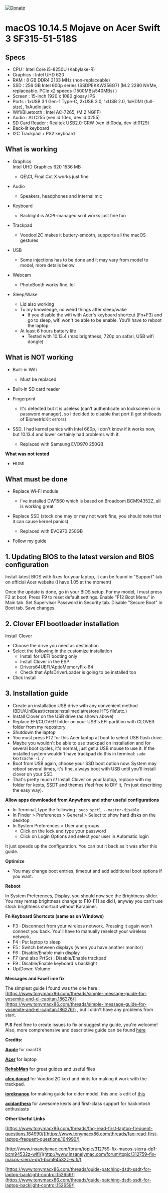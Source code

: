 [![Donate](https://img.shields.io/badge/Donate-PayPal-green.svg)](https://www.paypal.com/cgi-bin/webscr?cmd=_s-xclick&hosted_button_id=A2NSUEHT9PMQC&source=url)
# macOS 10.14.5 Mojave on Acer Swift 3 SF315-51-518S

## Specs

- CPU : Intel Core i5-8250U (Kabylake-R)
- Graphics : Intel UHD 620
- RAM : 8 GB DDR4 2133 MHz (non-replaceable)
- SSD : 256 GB Intel 600p series (SSDPEKKW256G7) (M.2 2280 NVMe, replaceable. PCIe x2 speeds (1500MBs\540MBs) )
- Screen : 15-inch 1920 x 1080 glossy IPS
- Ports : 1xUSB 3.1 Gen-1 Type-C, 2xUSB 3.0, 1xUSB 2.0, 1xHDMI (full-size), 1xAudio jack
- Wifi/Bluetooth : Intel AC-7265, (M.2 NGFF)
- Audio : ALC255 (ven id:10ec, dev id:0255)
- SD Card Reader : Realtek USB2.0-CRW (ven id:0bda, dev id:0129)
- Back-lit keyboard
- I2C Trackpad + PS2 keyboard

## What is working

- Graphics  
Intel UHD Graphics 620 1536 МB
    - QE\CI, Final Cut X works just fine

- Audio
    - Speakers, headphones and internal mic

- Keyboard
    - Backlight is ACPI-managed so it works just fine too

- Trackpad
    - VoodooI2C makes it buttery-smooth, supports all the macOS gestures

- USB
    - Some injections has to be done and it may vary from model to model, more details below

- Webcam
    - PhotoBooth works fine, lol

- Sleep/Wake
    - Lid also working
    - To my knowledge, no weird things after sleep/wake
        - If you disable the wifi with Acer's keyboard shortcut (Fn+F3) and go to sleep, wifi won't be able to be enable. You'll have to reboot the laptop.
    - At least 6 hours battery life
        - Tested with 10.13.4 (max brightness, 720p on safari, USB wifi dongle)

## What is NOT working

- Built-in Wifi
    - Must be replaced

- Built-in SD card reader
- Fingerprint
    - It's detected but it is useless (can't authenticate on lockscreen or in password manager), so I decided to disable that port (I got shitloads of BiometricKit errors)
- SSD. I had kernel panics with Intel 660p, I don't know if it works now, but 10.13.4 and lower certainly had problems with it.
    - Replaced with Samsung EVO970 250GB

**What was not tested**

- HDMI

## What must be done

- Replace Wi-Fi module
    - I've installed DW1560 which is based on Broadcom BCM94352Z, all is working great

- Replace SSD (stock one may or may not work fine, you should note that it can cause kernel panics)
    - Replaced with EVO970 250GB

- Follow my guide

## 1. Updating BIOS to the latest version and BIOS configuration

Install
 latest BIOS with fixes for your laptop, it can be found in "Support" 
tab on official Acer website (I have 1.05 at the moment)

Once the update is done, go in your BIOS setup. For my model, I must press F2 at boot. Press F9 to reset default settings. Enable "F12 Boot Menu" in Main tab. Set Supervisor Password in Security tab. Disable "Secure Boot" in Boot tab. Save changes.

## 2. Clover EFI bootloader installation

Install Clover

- Choose the drive you need as destination
- Select the following in the customize installation
    - Install for UEFI booting only
    - Install Clover in the ESP
    - Drivers64UEFI/AptioMemoryFix-64
    - Check that ApfsDriverLoader is going to be installed too
- Click Install

## 3. Installation guide
- Create an installation USB drive with any convenient method (BDU\UniBeast\createinstallmedia\restore HFS file\etc.)
- Install Clover on the USB drive (as shown above)
- Replace EFI/CLOVER folder on your USB's EFI partition with CLOVER folder from my repository
- Shutdown the laptop
- You must press F12 for this Acer laptop at boot to select USB flash drive. 
- Maybe you wouldn't be able to use trackpad on installation and for several boot cycles, it's normal, just get a USB mouse to use it. If the installed system wouldn't have trackpad do this in terminal: `sudo kextcache -i /`
- Boot from USB again, choose your SSD boot option now. System may reboot several times, it's fine, always boot with USB until you'll install clover on your SSD.
- That's pretty much it! Install Clover on your laptop, replace with my folder for kexts, SSDT and themes (feel free to DIY it, I'm just describing the easy way).
 

**Allow apps downloaded from Anywhere and other useful configurations**

- In Terminal, type the following : 
`sudo spctl --master-disable`
- In Finder &gt; Preferences &gt; General &gt; Select to show hard disks on the desktop
- In System Preferences &gt; User and groups
    - Click on the lock and type your password
    - Click on Login Options and select your user in Automatic login

It just speeds up the configuration. You can put it back as it was after this guide.




**Optimize**


- You may change boot entries, timeout and add additional boot options if you want.

**Reboot**

In
 System Preferences, Display, you should now see the Brightness slider. 
You may remap brightness change to F10-F11 as did I, anyway you can't 
use stock brightness shortcut without Karabiner.

**Fn Keyboard Shortcuts (same as on Windows)**

- F3
 : Disconnect from your wireless network. Pressing it again won't 
connect you back. You'll have to manually reselect your wireless 
network.
- F4 : Put laptop to sleep
- F5 : Switch between displays (when you have another monitor)
- F6 : Disable/Enable main display
- F7 (and also PrtSc) : Disable/Enable trackpad
- F9 : Disable/Enable keyboard's backlight
- Up/Down: Volume

**Messages and FaceTime fix**

The simplest guide I found was the one here : [https://www.tonymacx86.com/threads/simple-imessage-guide-for-yosemite-and-el-capitan.186276/](https://www.tonymacx86.com/threads/simple-imessage-guide-for-yosemite-and-el-capitan.186276/) , but I didn't have any problems from start.

**P.S**
Feel free to create issues to fix or suggest my guide, you're welcome! Also, more comprehensive and descriptive guide can be found [here](https://www.tonymacx86.com/threads/guide-acer-swift-3-i5-8250u-mojave.249160/)

**Credits:**

[**Apple**](http://apple.com) for macOS

[**Acer**](http://acer.com) for laptop

[**RehabMan**](https://github.com/RehabMan) for great guides and useful files

[**alex.daoud**](https://github.com/alexandred) for VoodooI2C kext and hints for making it work with the trackpad.

[**ioreknanou**](https://www.tonymacx86.com/threads/guide-acer-swift-3-macos-sierra-10-12-2.210393/members/ioreknanou.80739/) for making guide for older model, this one is edit of [this](https://www.tonymacx86.com/threads/guide-acer-swift-3-macos-sierra-10-12-2.210393/)

[**acidanthera**](https://github.com/acidanthera) for awesome kexts and first-class support for hackintosh enthusiasts

**Other Useful Links**

[https://www.tonymacx86.com/threads/faq-read-first-laptop-frequent-questions.164990/](https://www.tonymacx86.com/threads/faq-read-first-laptop-frequent-questions.164990/)

[http://www.insanelymac.com/forum/topic/312759-fix-macos-sierra-dp1-bcm94532z-wifi/](http://www.insanelymac.com/forum/topic/312759-fix-macos-sierra-dp1-bcm94532z-wifi/)

[https://www.tonymacx86.com/threads/guide-patching-dsdt-ssdt-for-laptop-backlight-control.152659/](https://www.tonymacx86.com/threads/guide-patching-dsdt-ssdt-for-laptop-backlight-control.152659/)
